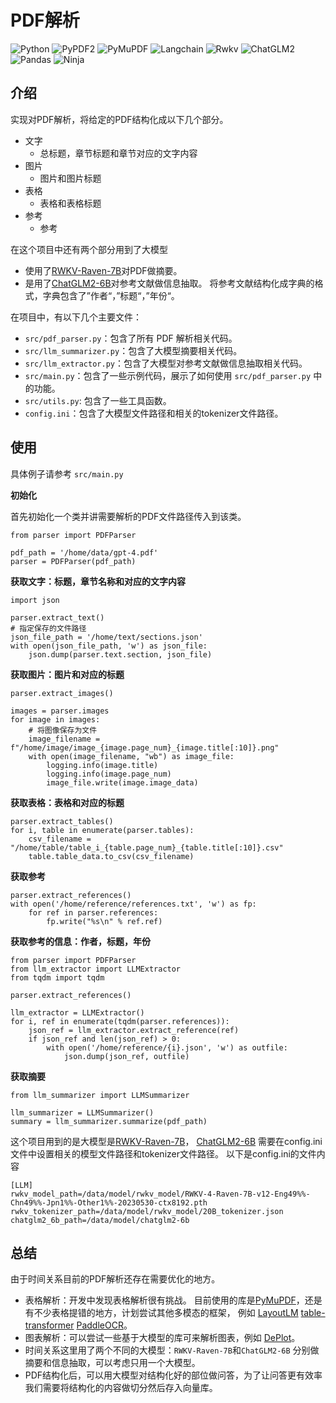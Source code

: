 # PDF解析
![Python](https://img.shields.io/badge/Python-3.9-blue) ![PyPDF2](https://img.shields.io/badge/PyPDF2-3.0.1-blue) ![PyMuPDF](https://img.shields.io/badge/PyMuPDF-1.23.3-blue)  ![Langchain](https://img.shields.io/badge/Langchain-0.0.285-blue)  ![Rwkv](https://img.shields.io/badge/RWKV-0.8.12-blue) ![ChatGLM2](https://img.shields.io/badge/ChatGLM-2-blue) ![Pandas](https://img.shields.io/badge/Pandas-2.1.0-blue) ![Ninja](https://img.shields.io/badge/Ninja-1.11.1-blue)

## 介绍

实现对PDF解析，将给定的PDF结构化成以下几个部分。
- 文字
  - 总标题，章节标题和章节对应的文字内容
- 图片
  - 图片和图片标题
- 表格
  - 表格和表格标题
- 参考
  - 参考

在这个项目中还有两个部分用到了大模型
- 使用了[RWKV-Raven-7B](https://huggingface.co/BlinkDL/rwkv-4-raven)对PDF做摘要。
- 是用了[ChatGLM2-6B](https://github.com/THUDM/ChatGLM2-6B)对参考文献做信息抽取。
将参考文献结构化成字典的格式，字典包含了”作者“，”标题“，”年份“。

在项目中，有以下几个主要文件：
- ```src/pdf_parser.py```：包含了所有 PDF 解析相关代码。
- ```src/llm_summarizer.py```：包含了大模型摘要相关代码。
- ```src/llm_extractor.py```：包含了大模型对参考文献做信息抽取相关代码。
- ```src/main.py```：包含了一些示例代码，展示了如何使用 ```src/pdf_parser.py``` 中的功能。
- ```src/utils.py```: 包含了一些工具函数。
- ```config.ini```：包含了大模型文件路径和相关的tokenizer文件路径。

## 使用

具体例子请参考 ```src/main.py```

**初始化**

首先初始化一个类并讲需要解析的PDF文件路径传入到该类。

```
from parser import PDFParser

pdf_path = '/home/data/gpt-4.pdf'
parser = PDFParser(pdf_path)
```

**获取文字：标题，章节名称和对应的文字内容**

```
import json

parser.extract_text()
# 指定保存的文件路径
json_file_path = '/home/text/sections.json'
with open(json_file_path, 'w') as json_file:
    json.dump(parser.text.section, json_file)
```

**获取图片：图片和对应的标题**

```
parser.extract_images()

images = parser.images
for image in images:
    # 将图像保存为文件
    image_filename = f"/home/image/image_{image.page_num}_{image.title[:10]}.png"
    with open(image_filename, "wb") as image_file:
        logging.info(image.title)
        logging.info(image.page_num)
        image_file.write(image.image_data)
```

**获取表格：表格和对应的标题**

```
parser.extract_tables()
for i, table in enumerate(parser.tables):
    csv_filename = "/home/table/table_i_{table.page_num}_{table.title[:10]}.csv"
    table.table_data.to_csv(csv_filename)
```

**获取参考**

```
parser.extract_references()
with open('/home/reference/references.txt', 'w') as fp:
    for ref in parser.references:
        fp.write("%s\n" % ref.ref)
```

**获取参考的信息：作者，标题，年份**

```
from parser import PDFParser
from llm_extractor import LLMExtractor
from tqdm import tqdm

parser.extract_references()

llm_extractor = LLMExtractor()
for i, ref in enumerate(tqdm(parser.references)):
    json_ref = llm_extractor.extract_reference(ref)
    if json_ref and len(json_ref) > 0:
        with open('/home/reference/{i}.json', 'w') as outfile:
            json.dump(json_ref, outfile)
```

**获取摘要**

```
from llm_summarizer import LLMSummarizer

llm_summarizer = LLMSummarizer()
summary = llm_summarizer.summarize(pdf_path)
```

这个项目用到的是大模型是[RWKV-Raven-7B](https://huggingface.co/BlinkDL/rwkv-4-raven)，
[ChatGLM2-6B](https://github.com/THUDM/ChatGLM2-6B)
需要在config.ini文件中设置相关的模型文件路径和tokenizer文件路径。
以下是config.ini的文件内容

```
[LLM]
rwkv_model_path=/data/model/rwkv_model/RWKV-4-Raven-7B-v12-Eng49%%-Chn49%%-Jpn1%%-Other1%%-20230530-ctx8192.pth
rwkv_tokenizer_path=/data/model/rwkv_model/20B_tokenizer.json
chatglm2_6b_path=/data/model/chatglm2-6b
```

## 总结

由于时间关系目前的PDF解析还存在需要优化的地方。
- 表格解析：开发中发现表格解析很有挑战。
目前使用的库是[PyMuPDF](https://pymupdf.readthedocs.io/en/latest/)，还是有不少表格提错的地方，计划尝试其他多模态的框架，
例如 [LayoutLM](https://huggingface.co/docs/transformers/model_doc/layoutlm) [table-transformer](https://github.com/microsoft/table-transformer) [PaddleOCR](https://github.com/PaddlePaddle/PaddleOCR/blob/release/2.6/ppstructure/table/README.md)。
- 图表解析：可以尝试一些基于大模型的库可来解析图表，例如 [DePlot](https://huggingface.co/docs/transformers/main/model_doc/deplot)。
- 时间关系这里用了两个不同的大模型：```RWKV-Raven-7B```和```ChatGLM2-6B``` 分别做摘要和信息抽取，可以考虑只用一个大模型。
- PDF结构化后，可以用大模型对结构化好的部位做问答，为了让问答更有效率我们需要将结构化的内容做切分然后存入向量库。